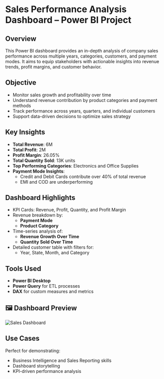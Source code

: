 #  Sales Performance Analysis Dashboard – Power BI Project

##  Overview
This Power BI dashboard provides an in-depth analysis of company sales performance across multiple years, categories, customers, and payment modes. It aims to equip stakeholders with actionable insights into revenue trends, profit margins, and customer behavior.

##  Objective
- Monitor sales growth and profitability over time
- Understand revenue contribution by product categories and payment methods
- Track performance across years, quarters, and individual customers
- Support data-driven decisions to optimize sales strategy

##  Key Insights
- **Total Revenue**: 6M  
- **Total Profit**: 2M  
- **Profit Margin**: 26.05%  
- **Total Quantity Sold**: 13K units  
- **Top Performing Categories**: Electronics and Office Supplies  
- **Payment Mode Insights**:
  - Credit and Debit Cards contribute over 40% of total revenue
  - EMI and COD are underperforming

##  Dashboard Highlights
- KPI Cards: Revenue, Profit, Quantity, and Profit Margin
- Revenue breakdown by:
  - **Payment Mode**
  - **Product Category**
- Time-series analysis of:
  - **Revenue Growth Over Time**
  - **Quantity Sold Over Time**
- Detailed customer table with filters for:
  - Year, State, Month, and Category

##  Tools Used
- **Power BI Desktop**
- **Power Query** for ETL processes
- **DAX** for custom measures and metrics

## 🖼️ Dashboard Preview

![Sales Dashboard](../assets/screenshots/sales_data-1.png)

##  Use Cases
Perfect for demonstrating:
- Business Intelligence and Sales Reporting skills
- Dashboard storytelling
- KPI-driven performance analysis


